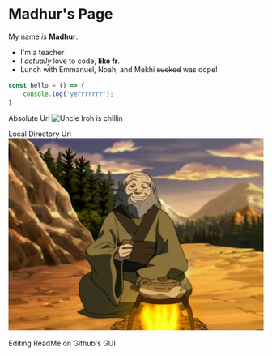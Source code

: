 # Madhur's Page

My name *is* **Madhur**. 

* I'm a teacher
* I *actually* love to code, **like fr**.
* Lunch with Emmanuel, Noah, and Mekhi ~~sucked~~ was dope!


```js
const hello = () => {
    console.log('yerrrrrrr');
}
```

Absolute Url
![Uncle Iroh is chillin](https://cdn.vox-cdn.com/thumbor/6Gi_0OUE7fl8rF4FGzHs5g_cN-M=/0x0:2400x1600/1820x1213/filters:focal(998x339:1382x723):format(webp)/cdn.vox-cdn.com/uploads/chorus_image/image/73097061/Banner_UncleIroh_2400x1600.0.png)

Local Directory Url
![Uncle Iroh tea time](pics/uncle-iroh-tea-time.webp)

Editing ReadMe on Github's GUI
